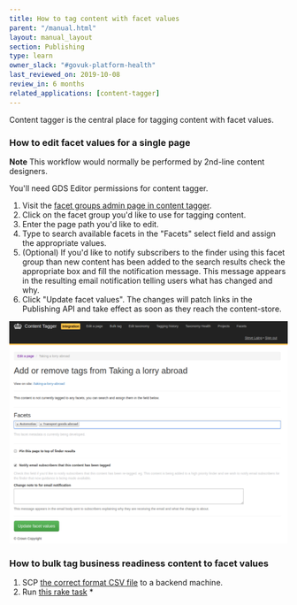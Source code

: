 ```yaml
---
title: How to tag content with facet values
parent: "/manual.html"
layout: manual_layout
section: Publishing
type: learn
owner_slack: "#govuk-platform-health"
last_reviewed_on: 2019-10-08
review_in: 6 months
related_applications: [content-tagger]
---
```


Content tagger is the central place for tagging content with facet values.

### How to edit facet values for a single page

**Note** This workflow would normally be performed by 2nd-line content
designers.

You'll need GDS Editor permissions for content tagger.

1. Visit the [facet groups admin page in content tagger][content-tagger].
1. Click on the facet group you'd like to use for tagging content.
1. Enter the page path you'd like to edit.
1. Type to search available facets in the "Facets" select field and assign the
   appropriate values.
1. (Optional) If you'd like to notify subscribers to the finder using this
   facet group than new content has been added to the search results check the
   appropriate box and fill the notification message. This message appears in
   the resulting email notification telling users what has changed and why.
1. Click "Update facet values". The changes will patch links in the Publishing
   API and take effect as soon as they reach the content-store.

![content-tagger screenshot](images/tagging-content-with-facets.png)

### How to bulk tag business readiness content to facet values

1. SCP [the correct format CSV file](https://github.com/alphagov/search-api/blob/master/config/business_readiness.csv) to a backend machine.
2. Run [this rake task](https://deploy.integration.publishing.service.gov.uk/job/run-rake-task/parambuild/?TARGET_APPLICATION=content-tagger&MACHINE_CLASS=backend&RAKE_TASK=facets:tag_content_to_facet_values[%22/tmp/business-readiness.csv%22,%22lib/data/find-eu-exit-guidance-business.yml%22]) *

[content-tagger]: https://content-tagger.integration.publishing.service.gov.uk/facet_groups
